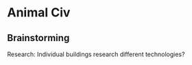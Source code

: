 Animal Civ
========

## Brainstorming
Research: Individual buildings research different technologies?